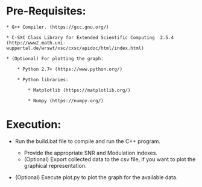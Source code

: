 
# Pre-Requisites:
    * G++ Compiler. (https://gcc.gnu.org/)

    * C-SXC Class Library for Extended Scientific Computing  2.5.4 (http://www2.math.uni-wuppertal.de/wrswt/xsc/cxsc/apidoc/html/index.html)
    
    * (Optional) For plotting the graph:

        * Python 2.7+ (https://www.python.org/)

        * Python libraries:
 
            * Matplotlib (https://matplotlib.org/)

            * Numpy (https://numpy.org/)

# Execution:

* Run the build.bat file to compile and run the C++ program.
	* Provide the appropriate SNR and Modulation indexes.
	* (Optional) Export collected data to the csv file, if you want to plot the graphical representation.

* (Optional) Execute plot.py to plot the graph for the available data.


